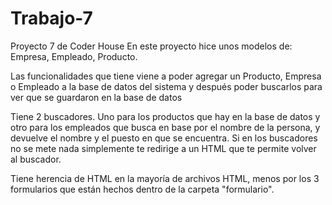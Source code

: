 # Trabajo-7
Proyecto 7 de Coder House
En este proyecto hice unos modelos de: Empresa, Empleado, Producto.

Las funcionalidades que tiene viene a poder agregar un Producto, Empresa o Empleado a la base de datos del sistema y después poder buscarlos para ver que se guardaron en la base de datos

Tiene 2 buscadores. Uno para los productos que hay en la base de datos y otro para los empleados que busca en base por el nombre de la persona, y devuelve el nombre y el puesto en que se encuentra. Si en los buscadores no se mete nada simplemente te redirige a un HTML que te permite volver al buscador.

Tiene herencia de HTML en la mayoría de archivos HTML, menos por los 3 formularios que están hechos dentro de la carpeta "formulario".
